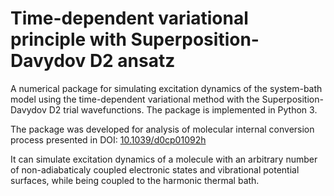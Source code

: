 # Time-dependent variational principle with Superposition-Davydov D2 ansatz

A numerical package for simulating excitation dynamics of the system-bath model using the time-dependent variational method with the Superposition-Davydov D2 trial wavefunctions. The package is implemented in Python 3. 

The package was developed for analysis of molecular internal conversion process presented in DOI: [10.1039/d0cp01092h](https://doi.org/10.1039/d0cp01092h)

It can simulate excitation dynamics of a molecule with an arbitrary number of non-adiabaticaly coupled electronic states and vibrational potential surfaces, while being coupled to the harmonic thermal bath.
